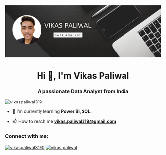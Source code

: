 ![logo](https://github.com/vikaspaliwal319/vikaspaliwal319/blob/main/bannner.png)
<h1 align="center">Hi 👋, I'm Vikas Paliwal</h1>
<h3 align="center">A passionate Data Analyst from India</h3>

<p align="left"> <img src="https://komarev.com/ghpvc/?username=vikaspaliwal319&label=Profile%20views&color=0e75b6&style=flat" alt="vikaspaliwal319" /> </p>

- 🌱 I’m currently learning **Power BI, SQL.**

- 📫 How to reach me **vikas.paliwal319@gmail.com**

<h3 align="left">Connect with me:</h3>
<p align="left">
<a href="https://linkedin.com/in/vikaspaliwal3190" target="blank"><img align="center" src="https://raw.githubusercontent.com/rahuldkjain/github-profile-readme-generator/master/src/images/icons/Social/linked-in-alt.svg" alt="vikaspaliwal3190" height="30" width="40" /></a>
<a href="http://www.youtube.com/@Vikas.Paliwal" target="blank"><img align="center" src="https://raw.githubusercontent.com/rahuldkjain/github-profile-readme-generator/master/src/images/icons/Social/youtube.svg" alt="vikas paliwal" height="30" width="40" /></a>
</p>
